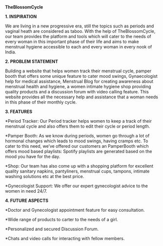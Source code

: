 **TheBlossomCycle**

**1. INSPIRATION**

We are living in a new progressive era, still the topics such as periods and vaginal heath are considered as taboo. With the help of TheBlossomCycle, our team provides the platform and tools which will cater to the needs of every woman in this important phase of their life and aims to make menstrual hygiene accessible to each and every woman in every nook of India.

**2. PROBLEM STATEMENT**

Building a website that helps women track their menstrual cycle, pamper booth that offers some unique feature to cater mood swings, Gynaecologist help for medical assistance, Menstrual Blog for creating awareness about menstrual health and hygiene, a women intimate hygiene shop providing quality products and a discussion forum with video calling feature. This website provides all the necessary help and assistance that a woman needs in this phase of their monthly cycle.

**3. FEATURES**

*Period Tracker: Our Period tracker helps women to keep a track of their menstrual cycle and also offers them to edit their cycle or period length.

*Pamper Booth: As we know during periods, women go through a lot of hormonal changes which leads to mood swings, having cramps etc. To cater to this need, we’ve offered our customers an PamperBooth which offers mood based playlists: Spotify playlists are generated based on the mood you have for the day.

*Shop: Our team has also come up with a shopping platform for excellent quality sanitary napkins, pantyliners, menstrual cups, tampons, intimate washing solutions etc at the best price.

*Gynecologist Support: We offer our expert gynecologist advice to the women in need 24/7.

**4. FUTURE ASPECTS**

*Doctor and Gynecologist appointment feature for easy consultation.

*Wide range of products to carter to the needs of a girl.

*Personalized and secured Discussion Forum.

*Chats and video calls for interacting with fellow members.





